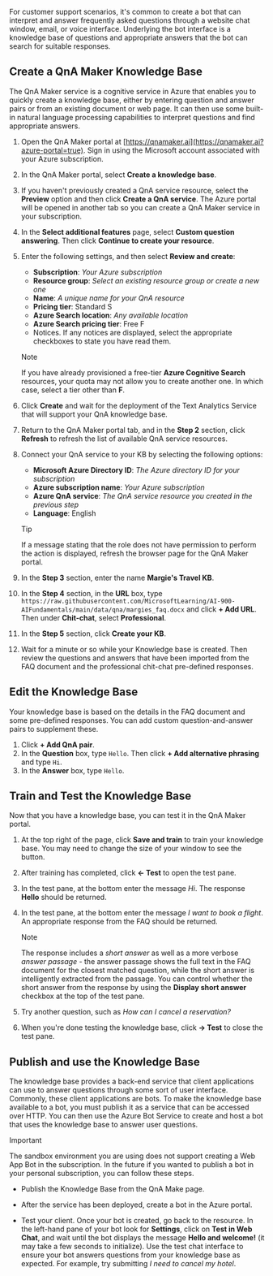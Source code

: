 For customer support scenarios, it's common to create a bot that can interpret and answer frequently asked questions through a website chat window, email, or voice interface. Underlying the bot interface is a knowledge base of questions and appropriate answers that the bot can search for suitable responses.

## Create a QnA Maker Knowledge Base
The QnA Maker service is a cognitive service in Azure that enables you to quickly create a knowledge base, either by entering question and answer pairs or from an existing document or web page. It can then use some built-in natural language processing capabilities to interpret questions and find appropriate answers.

1. Open the QnA Maker portal at [https://qnamaker.ai](https://qnamaker.ai?azure-portal=true). Sign in using the Microsoft account associated with your Azure subscription.
2. In the QnA Maker portal, select **Create a knowledge base**.
3. If you haven't previously created a QnA service resource, select the **Preview** option and then click **Create a QnA service**. The Azure portal will be opened in another tab so you can create a QnA Maker service in your subscription.
4. In the **Select additional features** page, select **Custom question answering**. Then click **Continue to create your resource**.
5. Enter the following settings, and then select **Review and create**:
    - **Subscription**: *Your Azure subscription*
    - **Resource group**: *Select an existing resource group or create a new one*
    - **Name**: *A unique name for your QnA resource*
    - **Pricing tier**: Standard S
    - **Azure Search location**: *Any available location*
    - **Azure Search pricing tier**: Free F
    - Notices. If any notices are displayed, select the appropriate checkboxes to state you have read them.

    > [!NOTE] 
    > If you have already provisioned a free-tier **Azure Cognitive Search** resources, your quota may not allow you to create another one. In which case, select a tier other than **F**.

4. Click **Create** and wait for the deployment of the Text Analytics Service that will support your QnA knowledge base.
5. Return to the QnA Maker portal tab, and in the **Step 2** section, click **Refresh** to refresh the list of available QnA service resources.
6. Connect your QnA service to your KB by selecting the following options:
    - **Microsoft Azure Directory ID**: *The Azure directory ID for your subscription*
    - **Azure subscription name**: *Your Azure subscription*
    - **Azure QnA service**: *The QnA service resource you created in the previous step*
    - **Language**: English

    > [!TIP]
    > If a message stating that the role does not have permission to perform the action is displayed, refresh the browser page for the QnA Maker portal.

7. In the **Step 3** section, enter the name **Margie's Travel KB**.
8. In the **Step 4** section, in the **URL** box, type `https://raw.githubusercontent.com/MicrosoftLearning/AI-900-AIFundamentals/main/data/qna/margies_faq.docx` and click **+ Add URL**. Then under **Chit-chat**, select **Professional**.
9. In the **Step 5** section, click **Create your KB**.
10. Wait for a minute or so while your Knowledge base is created. Then review the questions and answers that have been imported from the FAQ document and the professional chit-chat pre-defined responses.

## Edit the Knowledge Base

Your knowledge base is based on the details in the FAQ document and some pre-defined responses. You can add custom question-and-answer pairs to supplement these.

1. Click **+ Add QnA pair**.
2. In the **Question** box, type `Hello`. Then click **+ Add alternative phrasing** and type `Hi`.
3. In the **Answer** box, type `Hello`.

## Train and Test the Knowledge Base

Now that you have a knowledge base, you can test it in the QnA Maker portal.

1. At the top right of the page, click **Save and train** to train your knowledge base. You may need to change the size of your window to see the button.
2. After training has completed, click **&larr; Test** to open the test pane.
3. In the test pane, at the bottom enter the message *Hi*. The response **Hello** should be returned.
4. In the test pane, at the bottom enter the message *I want to book a flight*. An appropriate response from the FAQ should be returned.

    > [!NOTE]
    > The response includes a *short answer* as well as a more verbose *answer passage* - the answer passage shows the full text in the FAQ document for the closest matched question, while the short answer is intelligently extracted from the passage. You can control whether the short answer from the response by using the **Display short answer** checkbox at the top of the test pane.

5. Try another question, such as *How can I cancel a reservation?*
6. When you're done testing the knowledge base, click **&rarr; Test** to close the test pane.

## Publish and use the Knowledge Base

The knowledge base provides a back-end service that client applications can use to answer questions through some sort of user interface. Commonly, these client applications are bots. To make the knowledge base available to a bot, you must publish it as a service that can be accessed over HTTP. You can then use the Azure Bot Service to create and host a bot that uses the knowledge base to answer user questions.

> [!IMPORTANT] 
> The sandbox environment you are using does not support creating a Web App Bot in the subscription. In the future if you wanted to publish a bot in your personal subscription, you can follow these steps.

- Publish the Knowledge Base from the QnA Make page. 

- After the service has been deployed, create a bot in the Azure portal. 

- Test your client. Once your bot is created, go back to the resource. In the left-hand pane of your bot look for **Settings**, click on **Test in Web Chat**, and wait until the bot displays the message **Hello and welcome!** (it may take a few seconds to initialize). Use the test chat interface to ensure your bot answers questions from your knowledge base as expected. For example, try submitting *I need to cancel my hotel*.




